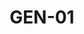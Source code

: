 ---
 title: GEN-01
 equipment: GENERATOR
 maker: denyo
 model: DCA-60ES12
 serial: 70005624
 weight: 1120kg
 capacity: 60KVA
 team: electrical team
 location: MOS PR7-94 cast-in-situ
 remarks: 
---